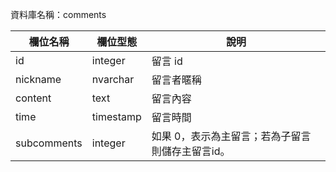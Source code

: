 資料庫名稱：comments

| 欄位名稱   | 欄位型態  | 說明       |
|------------|-----------|------------|
| id         | integer   | 留言 id    |
| nickname   | nvarchar  | 留言者暱稱 |
| content    | text      | 留言內容   |
| time       | timestamp | 留言時間   |
| subcomments | integer | 如果 0，表示為主留言；若為子留言則儲存主留言id。  |
